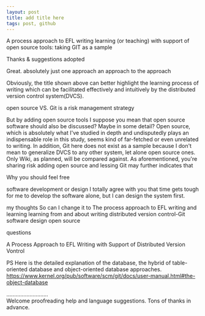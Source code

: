 ```yaml
---
layout: post
title: add title here
tags: post, github
---
```


A process approach to EFL writing learning (or teaching) with support of open
source tools: taking GIT as a sample

Thanks & suggestions adopted 

Great. 
absolutely just one approach
an approach to the approach

Obviously, the title shown above can better highlight the learning process of writing
which can be facilitated effectively and intuitively by the
distributed version control system(DVCS). 

open source VS. Git is a risk management strategy

But by adding open source tools I suppose you mean that open source software
should also be discussed? Maybe in some detail?  Open source, which is
absolutely what I've studied in depth and undisputedly plays an indispensable
role in this study, seems kind of far-fetched or even unrelated to writing. In
addition, Git here does not exist as a sample because I don't mean to
generalize DVCS to any other system, let alone open source ones. Only Wiki, as
planned, will be compared against. As aforementioned, you're sharing risk
adding open source and lessing Git may further indicates that 

Why you should feel free

software development or design
I totally agree with you that time gets tough for me to develop the software
alone, but I can design the system first. 

my thoughts
So can I change it to 
The process approach to EFL writing and learning
learning from and about writing
distributed version control-Git
software design
open source 

questions

A Process Approach to EFL Writing with Support of Distributed Version Vontrol 

PS
Here is the detailed explanation of the database, the hybrid of table-oriented
database and object-oriented database approaches.
https://www.kernel.org/pub/software/scm/git/docs/user-manual.html#the-object-database

...........................     
Welcome proofreading help and language suggestions. Tons of thanks in advance.


